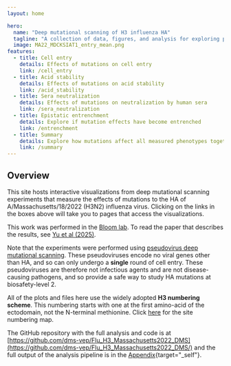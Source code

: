 ```yaml
---
layout: home

hero:
  name: "Deep mutational scanning of H3 influenza HA"
  tagline: "A collection of data, figures, and analysis for exploring pleiotropic constraints on the antigenic evolution of human H3N2 influenza virus."
  image: MA22_MDCKSIAT1_entry_mean.png
features:
  - title: Cell entry
    details: Effects of mutations on cell entry
    link: /cell_entry
  - title: Acid stability
    details: Effects of mutations on acid stability
    link: /acid_stability
  - title: Sera neutralization
    details: Effects of mutations on neutralization by human sera
    link: /sera_neutralization
  - title: Epistatic entrenchment
    details: Explore if mutation effects have become entrenched
    link: /entrenchment
  - title: Summary
    details: Explore how mutations affect all measured phenotypes together
    link: /summary
---
```


## Overview
This site hosts interactive visualizations from deep mutational scanning experiments that measure the effects of mutations to the HA of A/Massachusetts/18/2022 (H3N2) influenza virus. Clicking on the links in the boxes above will take you to pages that access the visualizations.

This work was performed in the [Bloom lab](https://jbloomlab.org/). To read the paper that describes the results, see [Yu et al (2025)]().

Note that the experiments were performed using [pseudovirus deep mutational scanning](https://doi.org/10.1016/j.cell.2023.02.001). These pseudoviruses encode no viral genes other than HA, and so can only undergo a **single** round of cell entry. These pseudoviruses are therefore not infectious agents and are not disease-causing pathogens, and so provide a safe way to study HA mutations at biosafety-level 2.

All of the plots and files here use the widely adopted **H3 numbering scheme**. This numbering starts with one at the first amino-acid of the ectodomain, not the N-terminal methionine. Click [here](https://github.com/dms-vep/Flu_H3_Massachusetts2022_DMS/blob/main/data/site_numbering_map.csv) for the site numbering map.

The GitHub repository with the full analysis and code is at [https://github.com/dms-vep/Flu_H3_Massachusetts2022_DMS](https://github.com/dms-vep/Flu_H3_Massachusetts2022_DMS/) and the full output of the analysis pipeline is in the [Appendix](appendix.html){target="_self"}.